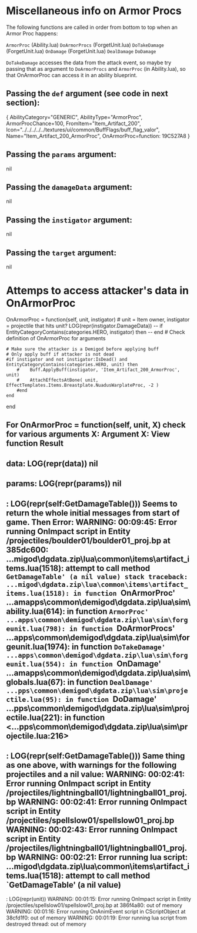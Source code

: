 # Miscellaneous info on Armor Procs

The following functions are called in order from bottom to top when an Armor Proc happens:

`ArmorProc` (Ability.lua)
`DoArmorProcs` (ForgetUnit.lua)
`DoTakeDamage` (ForgetUnit.lua)
`OnDamage` (ForgetUnit.lua)
`DealDamage`
`DoDamage`


`DoTakeDamage` accesses the data from the attack event, so maybe try passing that as argument to `DoArmorProcs` and `ArmorProc` (in Ability.lua), so that OnArmorProc can access it in an ability blueprint.

## Passing the `def` argument (see code in next section):
{
  AbilityCategory="GENERIC",
  AbilityType="ArmorProc",
  ArmorProcChance=100,
  FromItem="Item_Artifact_200",
  Icon="../../../../../textures/ui/common/BuffFlags/buff_flag_valor",
  Name="Item_Artifact_200_ArmorProc",
  OnArmorProc=function: 19C527A8
}

## Passing the `params` argument:
nil

## Passing the `damageData` argument:
nil

## Passing the `instigator` argument:
nil

## Passing the `target` argument:
nil

# Attemps to access attacker's data in OnArmorProc

OnArmorProc = function(self, unit, instigator)
    # unit = Item owner, instigator = projectile that hits unit?
    LOG(repr(instigator.DamageData))
    -- if EntityCategoryContains(categories.HERO, instigator) then
    -- end
    # Check definition of OnArmorProc for arguments
    
    # Make sure the attacker is a Demigod before applying buff
    # Only apply buff if attacker is not dead
    #if instigator and not instigator:IsDead() and EntityCategoryContains(categories.HERO, unit) then
        #    Buff.ApplyBuff(instigator, 'Item_Artifact_200_ArmorProc', unit)
        #    AttachEffectsAtBone( unit, EffectTemplates.Items.Breastplate.NuadusWarplateProc, -2 )
        #end
    end
end

For OnArmorProc = function(self, unit, X) check for various arguments X:
Argument X: View function
Result
---
data: LOG(repr(data))
nil
---
params: LOG(repr(params))
nil
---

: LOG(repr(self:GetDamageTable()))
Seems to return the whole initial messages from start of game. Then Error:
    WARNING: 00:09:45: Error running OnImpact script in Entity /projectiles/boulder01/boulder01_proj.bp at 385dc600: ...migod\dgdata.zip\lua\common\items\artifact_items.lua(1518): attempt to call method `GetDamageTable' (a nil value)
         stack traceback:
         	...migod\dgdata.zip\lua\common\items\artifact_items.lua(1518): in function `OnArmorProc'
         	...amapps\common\demigod\dgdata.zip\lua\sim\ability.lua(614): in function `ArmorProc'
         	...apps\common\demigod\dgdata.zip\lua\sim\forgeunit.lua(798): in function `DoArmorProcs'
         	...apps\common\demigod\dgdata.zip\lua\sim\forgeunit.lua(1974): in function `DoTakeDamage'
         	...apps\common\demigod\dgdata.zip\lua\sim\forgeunit.lua(554): in function `OnDamage'
         	...amapps\common\demigod\dgdata.zip\lua\sim\globals.lua(67): in function `DealDamage'
         	...pps\common\demigod\dgdata.zip\lua\sim\projectile.lua(95): in function `DoDamage'
         	...pps\common\demigod\dgdata.zip\lua\sim\projectile.lua(221): in function <...pps\common\demigod\dgdata.zip\lua\sim\projectile.lua:216>
---
: LOG(repr(self:GetDamageTable()))
Same thing as one above, with warnings for the following projectiles and a nil value:
    WARNING: 00:02:41: Error running OnImpact script in Entity /projectiles/lightningball01/lightningball01_proj.bp
    WARNING: 00:02:41: Error running OnImpact script in Entity /projectiles/spellslow01/spellslow01_proj.bp
    WARNING: 00:02:43: Error running OnImpact script in Entity /projectiles/lightningball01/lightningball01_proj.bp
    WARNING: 00:02:21: Error running lua script: ...migod\dgdata.zip\lua\common\items\artifact_items.lua(1518): attempt to call method `GetDamageTable' (a nil value)
---
: LOG(repr(unit))
    WARNING: 00:01:15: Error running OnImpact script in Entity /projectiles/spellslow01/spellslow01_proj.bp at 386f4a80: out of memory
    WARNING: 00:01:16: Error running OnAnimEvent script in CScriptObject at 38cfd1f0: out of memory
    WARNING: 00:01:19: Error running lua script from destroyed thread: out of memory